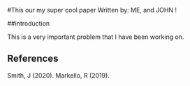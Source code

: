 #This our my super cool paper
Written by: ME, and JOHN !

##introduction

This is a very important problem that I have been working on.

## References 

Smith, J (2020).
Markello, R (2019).
